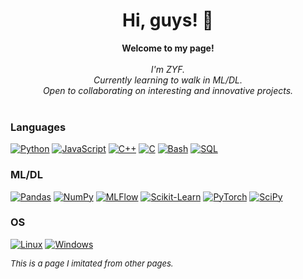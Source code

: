 <h1 align="center">Hi, guys! 👋</h1>

<p align="center">
    <b>Welcome to my page!</b><br><br>
    <i>
        I'm ZYF.<br>
        Currently learning to walk in ML/DL.<br>
        Open to collaborating on interesting and innovative projects.<br>
    </i><br>
</p>



### Languages
[![Python](https://img.shields.io/badge/python-black?style=for-the-badge&logo=python)](https://github.com/wervlad)
[![JavaScript](https://img.shields.io/badge/javascript-black?style=for-the-badge&logo=javascript)](https://github.com/wervlad)
[![C++](https://img.shields.io/badge/c++-black?style=for-the-badge&logo=cplusplus)](https://github.com/wervlad)
[![C](https://img.shields.io/badge/c-black?style=for-the-badge&logo=c)](https://github.com/wervlad)
[![Bash](https://img.shields.io/badge/bash-black?style=for-the-badge&logo=gnu-bash&logoColor=white)](https://github.com/wervlad)
[![SQL](https://img.shields.io/badge/sql-black?style=for-the-badge&logo=mysql)](https://github.com/wervlad)

### ML/DL
[![Pandas](https://img.shields.io/badge/pandas-black?style=for-the-badge&logo=pandas)](https://github.com/wervlad)
[![NumPy](https://img.shields.io/badge/numpy-black?style=for-the-badge&logo=numpy)](https://github.com/wervlad)
[![MLFlow](https://img.shields.io/badge/mlflow-black?style=for-the-badge&logo=numpy&logoColor=blue)](https://github.com/wervlad)
[![Scikit-Learn](https://img.shields.io/badge/scikit--learn-black?style=for-the-badge&logo=scikit-learn)](https://github.com/wervlad)
[![PyTorch](https://img.shields.io/badge/PyTorch-black?style=for-the-badge&logo=PyTorch)](https://github.com/wervlad)
[![SciPy](https://img.shields.io/badge/SciPy-black?style=for-the-badge&logo=scipy)](https://github.com/wervlad)

### OS
[![Linux](https://img.shields.io/badge/linux-black?style=for-the-badge&logo=Linux)](https://github.com/wervlad)
[![Windows](https://img.shields.io/badge/Windows-black?style=for-the-badge&logo=Windows)](https://github.com/wervlad)



<p align="left">
    <i>
        <font size=2>
        This is a page I imitated from other pages.
    </i>
</p>

